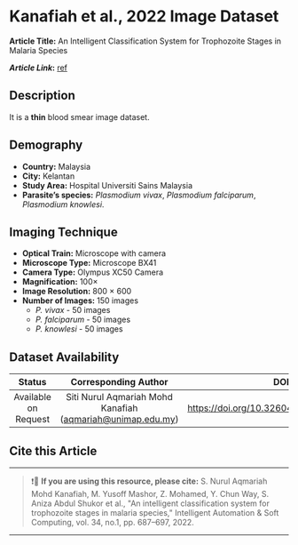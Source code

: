 # **Kanafiah et al., 2022 Image Dataset**  
**Article Title:** An Intelligent Classification System for Trophozoite Stages in Malaria Species

**_Article Link_:** [ref](https://www.techscience.com/iasc/v34n1/47349)

## **Description**
It is a **thin** blood smear image dataset.

## **Demography**
+ **Country:** Malaysia
+ **City:** Kelantan
+ **Study Area:** Hospital Universiti Sains Malaysia
+ **Parasite’s species:** _Plasmodium vivax_, _Plasmodium falciparum_, _Plasmodium knowlesi_.


## **Imaging Technique**
+ **Optical Train:** Microscope with camera
+ **Microscope Type:** Microscope BX41
+ **Camera Type:** Olympus XC50 Camera
+ **Magnification:** 100×
+ **Image Resolution:** 800 × 600 
+ **Number of Images:** 150 images
    - _P. vivax_ - 50 images
    - _P. falciparum_ - 50 images
    - _P. knowlesi_ - 50 images
  

## **Dataset Availability**
|**Status**|**Corresponding Author**|**DOI**|
|:---:|:---:|:---:|
|Available on Request| Siti Nurul Aqmariah Mohd Kanafiah (aqmariah@unimap.edu.my)|https://doi.org/10.32604/iasc.2022.024361|

## **Cite this Article**
---
>
> ❗🛑 **If you are using this resource, please cite:** S. Nurul Aqmariah Mohd Kanafiah, M. Yusoff Mashor, Z. Mohamed, Y. Chun Way, S. Aniza Abdul Shukor et al., "An intelligent classification system for trophozoite stages in malaria species," Intelligent Automation & Soft Computing, vol. 34, no.1, pp. 687–697, 2022.
>
---
